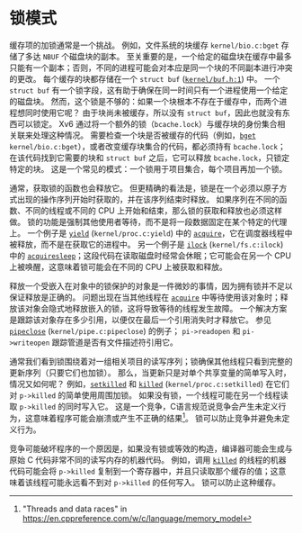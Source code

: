 # 锁模式

缓存项的加锁通常是一个挑战。
例如，文件系统的块缓存 `kernel/bio.c:bget` 存储了多达 `NBUF` 个磁盘块的副本。
至关重要的是，一个给定的磁盘块在缓存中最多只能有一个副本；否则，不同的进程可能会对本应是同一个块的不同副本进行冲突的更改。
每个缓存的块都存储在一个 `struct buf` ([`kernel/buf.h:1`](/source/xv6-riscv/kernel/buf.h.md#L1)) 中。
一个 `struct buf` 有一个锁字段，这有助于确保在同一时间只有一个进程使用一个给定的磁盘块。
然而，这个锁是不够的：如果一个块根本不存在于缓存中，而两个进程想同时使用它呢？
由于块尚未被缓存，所以没有 `struct buf`，因此也就没有东西可以锁定。
Xv6 通过将一个额外的锁（`bcache.lock`）与缓存块的身份集合相关联来处理这种情况。
需要检查一个块是否被缓存的代码（例如，[`bget`](/source/xv6-riscv/kernel/bio.c) `kernel/bio.c:bget`），或者改变缓存块集合的代码，都必须持有 `bcache.lock`；在该代码找到它需要的块和 `struct buf` 之后，它可以释放 `bcache.lock`，只锁定特定的块。
这是一个常见的模式：一个锁用于项目集合，每个项目再加一个锁。

通常，获取锁的函数也会释放它。
但更精确的看法是，锁是在一个必须以原子方式出现的操作序列开始时获取的，并在该序列结束时释放。
如果序列在不同的函数、不同的线程或不同的 CPU 上开始和结束，那么锁的获取和释放也必须这样做。
锁的功能是强制其他使用者等待，而不是将一段数据固定在某个特定的代理上。
一个例子是 [`yield`](/source/xv6-riscv/kernel/defs.h) (`kernel/proc.c:yield`) 中的 [`acquire`](/source/xv6-riscv/kernel/defs.h)，它在调度器线程中被释放，而不是在获取它的进程中。
另一个例子是 [`ilock`](/source/xv6-riscv/kernel/defs.h) (`kernel/fs.c:ilock`) 中的 [`acquiresleep`](/source/xv6-riscv/kernel/defs.h)；这段代码在读取磁盘时经常会休眠；它可能会在另一个 CPU 上被唤醒，这意味着锁可能会在不同的 CPU 上被获取和释放。

释放一个受嵌入在对象中的锁保护的对象是一件微妙的事情，因为拥有锁并不足以保证释放是正确的。
问题出现在当其他线程在 [`acquire`](/source/xv6-riscv/kernel/defs.h) 中等待使用该对象时；释放该对象会隐式地释放嵌入的锁，这将导致等待的线程发生故障。
一个解决方案是跟踪该对象存在多少引用，以便仅在最后一个引用消失时才释放它。
参见 [`pipeclose`](/source/xv6-riscv/kernel/defs.h) (`kernel/pipe.c:pipeclose`) 的例子；
`pi->readopen` 和 `pi->writeopen` 跟踪管道是否有文件描述符引用它。

通常我们看到锁围绕着对一组相关项目的读写序列；锁确保其他线程只看到完整的更新序列（只要它们也加锁）。
那么，当更新只是对单个共享变量的简单写入时，情况又如何呢？
例如，[`setkilled`](/source/xv6-riscv/kernel/defs.h) 和 [`killed`](/source/xv6-riscv/kernel/defs.h) (`kernel/proc.c:setkilled`) 在它们对 `p->killed` 的简单使用周围加锁。
如果没有锁，一个线程可能在另一个线程读取 `p->killed` 的同时写入它。
这是一个竞争，C语言规范说竞争会产生未定义行为，这意味着程序可能会崩溃或产生不正确的结果[^1]。
锁可以防止竞争并避免未定义行为。

竞争可能破坏程序的一个原因是，如果没有锁或等效的构造，编译器可能会生成与原始 C 代码非常不同的读写内存的机器代码。
例如，调用 [`killed`](/source/xv6-riscv/kernel/defs.h) 的线程的机器代码可能会将 `p->killed` 复制到一个寄存器中，并且只读取那个缓存的值；这意味着该线程可能永远看不到对 `p->killed` 的任何写入。
锁可以防止这种缓存。

[^1]: "Threads and data races" in https://en.cppreference.com/w/c/language/memory_model
